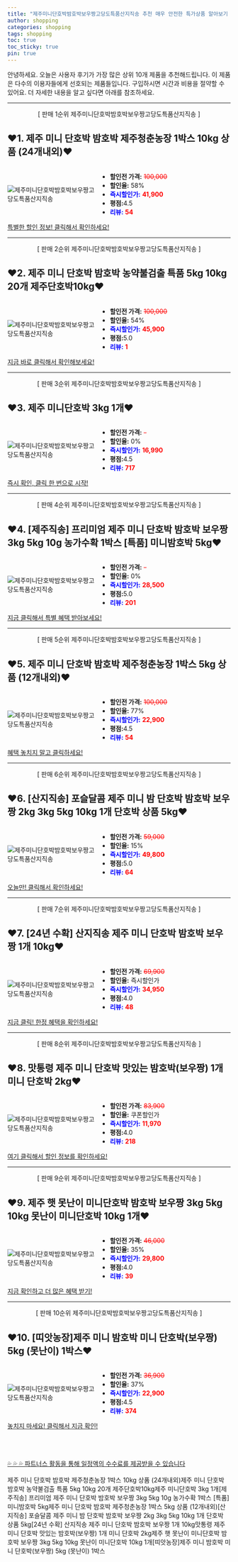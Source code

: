 ```yaml
---
title: "제주미니단호박밤호박보우짱고당도특품산지직송 추천 매우 안전한 특가상품 알아보기 제주 미니 단호박 밤호박 제주청춘농장"
author: shopping
categories: shopping
tags: shopping
toc: true
toc_sticky: true
pin: true
---
```

안녕하세요. 오늘은 사용자 후기가 가장 많은 상위 10개 제품을 추천해드립니다. 이 제품은 다수의 이용자들에게 선호되는 제품들입니다. 구입하시면 시간과 비용을 절약할 수 있어요. 더 자세한 내용을 알고 싶다면 아래를 참조하세요.

---
<p class="toplist" style="margin: 0 auto; display: block; width: fit-content;">[ 판매 1순위 제주미니단호박밤호박보우짱고당도특품산지직송 ]</p>

<h2><strong>❤️1. 제주 미니 단호박 밤호박 제주청춘농장 1박스 10kg 상품 (24개내외)❤️</strong></h2>

<div style="display: flex; align-items: center;">
    <div style="flex: 0.4;">
        <img src="https://thumbnail10.coupangcdn.com/thumbnails/remote/230x230ex/image/vendor_inventory/9657/0f9196d792155736b2ff9859d8146d70b2654eab3be9e84bda3daedcb251.jpg" alt="제주미니단호박밤호박보우짱고당도특품산지직송" style="max-width: 100%;">
    </div>
    <div style="flex: 0.6; margin-left: 10px;">
        <ul>
            <li><strong>할인전 가격:</strong> <del style="color: red;">100,000</del></li>
            <li><strong>할인율:</strong> 58%</li>
            <li><span style='color:blue'><strong>즉시할인가:</strong></span> <span style='color:red'><strong>41,900</strong></span></li>
            <li><strong>평점:</strong>4.5</li>
            <li><span style='color:blue'><strong>리뷰:</strong></span> <span style='color:red'><strong>54</strong></span></li>
        </ul>
    </div>
</div>
<div class="center">
    <a href="https://selin100587.github.io?lptag=AF9450613&subid=githubio&pageKey=7426357099&traceid=V0-153&itemId=23357399986&vendorItemId=90387967548" class="myButton">
        특별한 할인 정보! 클릭해서 확인하세요!
    </a>
</div>


---
<p class="toplist" style="margin: 0 auto; display: block; width: fit-content;">[ 판매 2순위 제주미니단호박밤호박보우짱고당도특품산지직송 ]</p>

<h2><strong>❤️2. 제주 미니 단호박 밤호박 농약불검출 특품 5kg 10kg 20개 제주단호박10kg❤️</strong></h2>

<div style="display: flex; align-items: center;">
    <div style="flex: 0.4;">
        <img src="https://thumbnail9.coupangcdn.com/thumbnails/remote/230x230ex/image/vendor_inventory/a0ec/9f8ce79aeb5cdeb25fabcc986d5309ebddd9906ae1139162de846917b6d6.jpg" alt="제주미니단호박밤호박보우짱고당도특품산지직송" style="max-width: 100%;">
    </div>
    <div style="flex: 0.6; margin-left: 10px;">
        <ul>
            <li><strong>할인전 가격:</strong> <del style="color: red;">100,000</del></li>
            <li><strong>할인율:</strong> 54%</li>
            <li><span style='color:blue'><strong>즉시할인가:</strong></span> <span style='color:red'><strong>45,900</strong></span></li>
            <li><strong>평점:</strong>5.0</li>
            <li><span style='color:blue'><strong>리뷰:</strong></span> <span style='color:red'><strong>1</strong></span></li>
        </ul>
    </div>
</div>
<div class="center">
    <a href="https://selin100587.github.io?lptag=AF9450613&subid=githubio&pageKey=8194352609&traceid=V0-153&itemId=23463935333&vendorItemId=90490605337" class="myButton">
        지금 바로 클릭해서 확인해보세요!
    </a>
</div>


---
<p class="toplist" style="margin: 0 auto; display: block; width: fit-content;">[ 판매 3순위 제주미니단호박밤호박보우짱고당도특품산지직송 ]</p>

<h2><strong>❤️3. 제주 미니단호박 3kg 1개❤️</strong></h2>

<div style="display: flex; align-items: center;">
    <div style="flex: 0.4;">
        <img src="https://thumbnail8.coupangcdn.com/thumbnails/remote/230x230ex/image/retail/images/748093392349248-56802e40-b5ea-46d4-9cc0-dd9414c3d002.jpg" alt="제주미니단호박밤호박보우짱고당도특품산지직송" style="max-width: 100%;">
    </div>
    <div style="flex: 0.6; margin-left: 10px;">
        <ul>
            <li><strong>할인전 가격:</strong> <del style="color: red;">-</del></li>
            <li><strong>할인율:</strong> 0%</li>
            <li><span style='color:blue'><strong>즉시할인가:</strong></span> <span style='color:red'><strong>16,990</strong></span></li>
            <li><strong>평점:</strong>4.5</li>
            <li><span style='color:blue'><strong>리뷰:</strong></span> <span style='color:red'><strong>717</strong></span></li>
        </ul>
    </div>
</div>
<div class="center">
    <a href="https://selin100587.github.io?lptag=AF9450613&subid=githubio&pageKey=7390920009&traceid=V0-153&itemId=19108371490&vendorItemId=86228638730" class="myButton">
        즉시 확인, 클릭 한 번으로 시작!
    </a>
</div>


---
<p class="toplist" style="margin: 0 auto; display: block; width: fit-content;">[ 판매 4순위 제주미니단호박밤호박보우짱고당도특품산지직송 ]</p>

<h2><strong>❤️4. [제주직송] 프리미엄 제주 미니 단호박 밤호박 보우짱 3kg 5kg 10g 농가수확 1박스 [특품] 미니밤호박 5kg❤️</strong></h2>

<div style="display: flex; align-items: center;">
    <div style="flex: 0.4;">
        <img src="https://thumbnail6.coupangcdn.com/thumbnails/remote/230x230ex/image/vendor_inventory/8e8c/8a8174d5ba52ba97eed693a759de9944ede1f16fed52cd6f6434e15b9813.jpg" alt="제주미니단호박밤호박보우짱고당도특품산지직송" style="max-width: 100%;">
    </div>
    <div style="flex: 0.6; margin-left: 10px;">
        <ul>
            <li><strong>할인전 가격:</strong> <del style="color: red;">-</del></li>
            <li><strong>할인율:</strong> 0%</li>
            <li><span style='color:blue'><strong>즉시할인가:</strong></span> <span style='color:red'><strong>28,500</strong></span></li>
            <li><strong>평점:</strong>5.0</li>
            <li><span style='color:blue'><strong>리뷰:</strong></span> <span style='color:red'><strong>201</strong></span></li>
        </ul>
    </div>
</div>
<div class="center">
    <a href="https://selin100587.github.io?lptag=AF9450613&subid=githubio&pageKey=7434208552&traceid=V0-153&itemId=19316068217&vendorItemId=86429363849" class="myButton">
        지금 클릭해서 특별 혜택 받아보세요!
    </a>
</div>


---
<p class="toplist" style="margin: 0 auto; display: block; width: fit-content;">[ 판매 5순위 제주미니단호박밤호박보우짱고당도특품산지직송 ]</p>

<h2><strong>❤️5. 제주 미니 단호박 밤호박 제주청춘농장 1박스 5kg 상품 (12개내외)❤️</strong></h2>

<div style="display: flex; align-items: center;">
    <div style="flex: 0.4;">
        <img src="https://thumbnail10.coupangcdn.com/thumbnails/remote/230x230ex/image/vendor_inventory/9657/0f9196d792155736b2ff9859d8146d70b2654eab3be9e84bda3daedcb251.jpg" alt="제주미니단호박밤호박보우짱고당도특품산지직송" style="max-width: 100%;">
    </div>
    <div style="flex: 0.6; margin-left: 10px;">
        <ul>
            <li><strong>할인전 가격:</strong> <del style="color: red;">100,000</del></li>
            <li><strong>할인율:</strong> 77%</li>
            <li><span style='color:blue'><strong>즉시할인가:</strong></span> <span style='color:red'><strong>22,900</strong></span></li>
            <li><strong>평점:</strong>4.5</li>
            <li><span style='color:blue'><strong>리뷰:</strong></span> <span style='color:red'><strong>54</strong></span></li>
        </ul>
    </div>
</div>
<div class="center">
    <a href="https://selin100587.github.io?lptag=AF9450613&subid=githubio&pageKey=7426357099&traceid=V0-153&itemId=23357295653&vendorItemId=90387868204" class="myButton">
        혜택 놓치지 말고 클릭하세요!
    </a>
</div>


---
<p class="toplist" style="margin: 0 auto; display: block; width: fit-content;">[ 판매 6순위 제주미니단호박밤호박보우짱고당도특품산지직송 ]</p>

<h2><strong>❤️6. [산지직송] 포슬달콤 제주 미니 밤 단호박 밤호박 보우짱 2kg 3kg 5kg 10kg 1개 단호박 상품 5kg❤️</strong></h2>

<div style="display: flex; align-items: center;">
    <div style="flex: 0.4;">
        <img src="https://thumbnail10.coupangcdn.com/thumbnails/remote/230x230ex/image/vendor_inventory/266a/1663472c9287f66cf64256221e0fbe4b2db8659d85f411edbb610d597647.jpg" alt="제주미니단호박밤호박보우짱고당도특품산지직송" style="max-width: 100%;">
    </div>
    <div style="flex: 0.6; margin-left: 10px;">
        <ul>
            <li><strong>할인전 가격:</strong> <del style="color: red;">59,000</del></li>
            <li><strong>할인율:</strong> 15%</li>
            <li><span style='color:blue'><strong>즉시할인가:</strong></span> <span style='color:red'><strong>49,800</strong></span></li>
            <li><strong>평점:</strong>5.0</li>
            <li><span style='color:blue'><strong>리뷰:</strong></span> <span style='color:red'><strong>64</strong></span></li>
        </ul>
    </div>
</div>
<div class="center">
    <a href="https://selin100587.github.io?lptag=AF9450613&subid=githubio&pageKey=8168856181&traceid=V0-153&itemId=23320093791&vendorItemId=90351897981" class="myButton">
        오늘만! 클릭해서 확인하세요!
    </a>
</div>


---
<p class="toplist" style="margin: 0 auto; display: block; width: fit-content;">[ 판매 7순위 제주미니단호박밤호박보우짱고당도특품산지직송 ]</p>

<h2><strong>❤️7. [24년 수확] 산지직송 제주 미니 단호박 밤호박 보우짱 1개 10kg❤️</strong></h2>

<div style="display: flex; align-items: center;">
    <div style="flex: 0.4;">
        <img src="https://thumbnail6.coupangcdn.com/thumbnails/remote/230x230ex/image/vendor_inventory/4e56/8cd8e440da2e6d715d133c64c979a517d661f97a206a6ed81d39015cf9dc.png" alt="제주미니단호박밤호박보우짱고당도특품산지직송" style="max-width: 100%;">
    </div>
    <div style="flex: 0.6; margin-left: 10px;">
        <ul>
            <li><strong>할인전 가격:</strong> <del style="color: red;">69,900</del></li>
            <li><strong>할인율:</strong> 즉시할인가</li>
            <li><span style='color:blue'><strong>즉시할인가:</strong></span> <span style='color:red'><strong>34,950</strong></span></li>
            <li><strong>평점:</strong>4.0</li>
            <li><span style='color:blue'><strong>리뷰:</strong></span> <span style='color:red'><strong>48</strong></span></li>
        </ul>
    </div>
</div>
<div class="center">
    <a href="https://selin100587.github.io?lptag=AF9450613&subid=githubio&pageKey=8155838978&traceid=V0-153&itemId=23233226382&vendorItemId=90265691854" class="myButton">
        지금 클릭! 한정 혜택을 확인하세요!
    </a>
</div>


---
<p class="toplist" style="margin: 0 auto; display: block; width: fit-content;">[ 판매 8순위 제주미니단호박밤호박보우짱고당도특품산지직송 ]</p>

<h2><strong>❤️8. 맛통령 제주 미니 단호박 맛있는 밤호박(보우짱) 1개 미니 단호박 2kg❤️</strong></h2>

<div style="display: flex; align-items: center;">
    <div style="flex: 0.4;">
        <img src="https://thumbnail7.coupangcdn.com/thumbnails/remote/230x230ex/image/vendor_inventory/7121/ffcd3d2a92f0db5fef5aefd403a269017ecdc3358324335e8786aa270af8.jpg" alt="제주미니단호박밤호박보우짱고당도특품산지직송" style="max-width: 100%;">
    </div>
    <div style="flex: 0.6; margin-left: 10px;">
        <ul>
            <li><strong>할인전 가격:</strong> <del style="color: red;">83,900</del></li>
            <li><strong>할인율:</strong> 쿠폰할인가</li>
            <li><span style='color:blue'><strong>즉시할인가:</strong></span> <span style='color:red'><strong>11,970</strong></span></li>
            <li><strong>평점:</strong>4.0</li>
            <li><span style='color:blue'><strong>리뷰:</strong></span> <span style='color:red'><strong>218</strong></span></li>
        </ul>
    </div>
</div>
<div class="center">
    <a href="https://selin100587.github.io?lptag=AF9450613&subid=githubio&pageKey=8142477763&traceid=V0-153&itemId=23140416231&vendorItemId=90173313080" class="myButton">
        여기 클릭해서 할인 정보를 확인하세요!
    </a>
</div>


---
<p class="toplist" style="margin: 0 auto; display: block; width: fit-content;">[ 판매 9순위 제주미니단호박밤호박보우짱고당도특품산지직송 ]</p>

<h2><strong>❤️9. 제주 햇 못난이 미니단호박 밤호박 보우짱 3kg 5kg 10kg 못난이 미니단호박 10kg 1개❤️</strong></h2>

<div style="display: flex; align-items: center;">
    <div style="flex: 0.4;">
        <img src="https://thumbnail6.coupangcdn.com/thumbnails/remote/230x230ex/image/vendor_inventory/d051/7a659482f5e82ec029b593a2ce018131a6f8f6122e1934090fbba1985e56.jpg" alt="제주미니단호박밤호박보우짱고당도특품산지직송" style="max-width: 100%;">
    </div>
    <div style="flex: 0.6; margin-left: 10px;">
        <ul>
            <li><strong>할인전 가격:</strong> <del style="color: red;">46,000</del></li>
            <li><strong>할인율:</strong> 35%</li>
            <li><span style='color:blue'><strong>즉시할인가:</strong></span> <span style='color:red'><strong>29,800</strong></span></li>
            <li><strong>평점:</strong>4.0</li>
            <li><span style='color:blue'><strong>리뷰:</strong></span> <span style='color:red'><strong>39</strong></span></li>
        </ul>
    </div>
</div>
<div class="center">
    <a href="https://selin100587.github.io?lptag=AF9450613&subid=githubio&pageKey=6639117811&traceid=V0-153&itemId=15169008029&vendorItemId=82390363275" class="myButton">
        지금 확인하고 더 많은 혜택 받기!
    </a>
</div>


---
<p class="toplist" style="margin: 0 auto; display: block; width: fit-content;">[ 판매 10순위 제주미니단호박밤호박보우짱고당도특품산지직송 ]</p>

<h2><strong>❤️10. [띠앗농장]제주 미니 밤호박 미니 단호박(보우짱) 5kg (못난이) 1박스❤️</strong></h2>

<div style="display: flex; align-items: center;">
    <div style="flex: 0.4;">
        <img src="https://thumbnail8.coupangcdn.com/thumbnails/remote/230x230ex/image/vendor_inventory/f586/5f2f87fe2fc0bf8ed902723bec9f576bd910d85823dc02cbd845709310c4.jpg" alt="제주미니단호박밤호박보우짱고당도특품산지직송" style="max-width: 100%;">
    </div>
    <div style="flex: 0.6; margin-left: 10px;">
        <ul>
            <li><strong>할인전 가격:</strong> <del style="color: red;">36,900</del></li>
            <li><strong>할인율:</strong> 37%</li>
            <li><span style='color:blue'><strong>즉시할인가:</strong></span> <span style='color:red'><strong>22,900</strong></span></li>
            <li><strong>평점:</strong>4.5</li>
            <li><span style='color:blue'><strong>리뷰:</strong></span> <span style='color:red'><strong>374</strong></span></li>
        </ul>
    </div>
</div>
<div class="center">
    <a href="https://selin100587.github.io?lptag=AF9450613&subid=githubio&pageKey=7313547023&traceid=V0-153&itemId=18741384790&vendorItemId=71346691709" class="myButton">
        놓치지 마세요! 클릭해서 지금 확인!
    </a>
</div>

<br><br><br>[💦 💦 💦 파트너스 활동을 통해 일정액의 수수료를 제공받을 수 있습니다](https://link.coupang.com/a/bcpT2c)<br><br>제주 미니 단호박 밤호박 제주청춘농장 1박스 10kg 상품 (24개내외)제주 미니 단호박 밤호박 농약불검출 특품 5kg 10kg 20개 제주단호박10kg제주 미니단호박 3kg 1개[제주직송] 프리미엄 제주 미니 단호박 밤호박 보우짱 3kg 5kg 10g 농가수확 1박스 [특품] 미니밤호박 5kg제주 미니 단호박 밤호박 제주청춘농장 1박스 5kg 상품 (12개내외)[산지직송] 포슬달콤 제주 미니 밤 단호박 밤호박 보우짱 2kg 3kg 5kg 10kg 1개 단호박 상품 5kg[24년 수확] 산지직송 제주 미니 단호박 밤호박 보우짱 1개 10kg맛통령 제주 미니 단호박 맛있는 밤호박(보우짱) 1개 미니 단호박 2kg제주 햇 못난이 미니단호박 밤호박 보우짱 3kg 5kg 10kg 못난이 미니단호박 10kg 1개[띠앗농장]제주 미니 밤호박 미니 단호박(보우짱) 5kg (못난이) 1박스